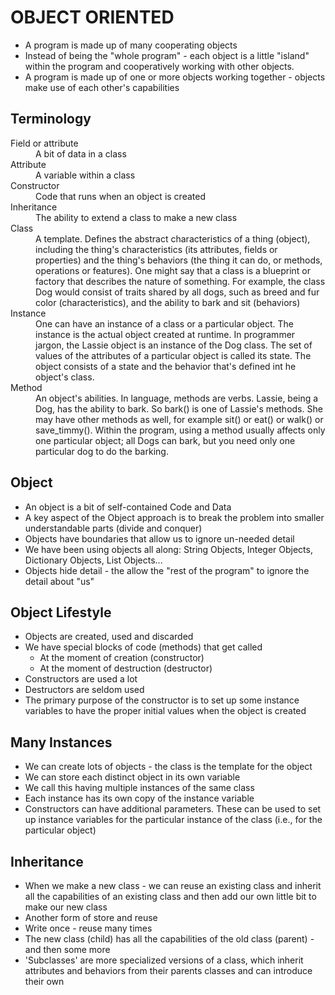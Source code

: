 # OBJECT ORIENTED
* A program is made up of many cooperating objects
* Instead of being the "whole program" - each object is a little
"island" within the program and cooperatively working with other objects.
* A program is made up of one or more objects working together - objects
make use of each other's capabilities

## Terminology
<dl>
  <dt>Field or attribute</dt>
  <dd>A bit of data in a class</dd>
  <dt>Attribute</dt>
  <dd>A variable within a class</dd>       
  <dt>Constructor</dt>
  <dd>Code that runs when an object is created</dd>
  <dt>Inheritance</dt>
  <dd>The ability to extend a class to make a new class</dd>
  <dt>Class</dt>
  <dd>A template. Defines the abstract characteristics of a thing (object), including the thing's characteristics (its attributes, fields or properties) and the thing's behaviors (the thing it can do, or methods, operations or features). One might say that a class is a blueprint or factory that describes the nature of something. For example, the class Dog would consist of traits shared by all dogs, such as breed and fur color (characteristics), and the ability to bark and sit (behaviors)</dd>
  <dt>Instance</dt>  
  <dd>One can have an instance of a class or a particular object. The instance is the actual object created at runtime. In programmer jargon, the Lassie object is an instance of the Dog class. The set of values of the attributes of a particular object is called its state. The object consists of a state and the behavior that's defined int he object's class.</dd>

  <dt>Method</dt>  
  <dd>An object's abilities. In language, methods are verbs. Lassie, being a Dog, has the ability to bark. So bark() is one of Lassie's methods. She may have other methods as well, for example sit() or eat() or walk() or save_timmy(). Within the program, using a method usually affects only one particular object; all Dogs can bark, but you need only one particular dog to do the barking.</dd>
</dl>

## Object
  * An object is a bit of self-contained Code and Data
  * A key aspect of the Object approach is to break the problem into smaller
  understandable parts (divide and conquer)
  * Objects have boundaries that allow us to ignore un-needed detail
  * We have been using objects all along: String Objects, Integer Objects,
  Dictionary Objects, List Objects...
  * Objects hide detail - the allow the "rest of the program" to ignore the
  detail about "us"

## Object Lifestyle
* Objects are created, used and discarded
* We have special blocks of code (methods) that get called
	* At the moment of creation (constructor)
	* At the moment of destruction (destructor)
* Constructors are used a lot
* Destructors are seldom used
* The primary purpose of the constructor is to set up some instance variables to have the proper initial values when the object is created

## Many Instances
* We can create lots of objects - the class is the template for the object
* We can store each distinct object in its own variable
* We call this having multiple instances of the same class
* Each instance has its own copy of the instance variable
* Constructors can have additional parameters. These can be used to set up instance variables for the particular instance of the class (i.e., for the particular object)

## Inheritance
* When we make a new class - we can reuse an existing class and inherit all the capabilities of an existing class and then add our own little bit to make our new class
* Another form of store and reuse
* Write once - reuse many times
* The new class (child) has all the capabilities of the old class (parent) - and then some more
* 'Subclasses' are more specialized versions of a class, which inherit attributes and behaviors from their parents classes and can introduce their own
